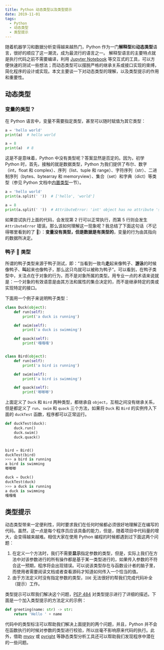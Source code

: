 ```yaml
---
title: Python 动态类型以及类型提示
date: 2019-11-01
tags:
  - Python
  - 动态类型
  - 类型提示
---
```


随着机器学习和数据分析变得越来越热门，Python 作为一门**解释型**和**动态类型**语言，很好的顺应了这一潮流，成为最流行的语言之一。 解释型语言的主要特点就是执行代码之前不需要编译，利用 [Jupyter Notebook](https://jupyter.org/) 等交互式的工具，可以方便快速的测试一些想法；而动态类型可以摆脱严格的继承关系或接口实现的束缚，简化程序的设计或实现。本文主要谈一下对动态类型的理解，以及类型提示的作用和重要性。

<escape><!-- more --></escape>

## 动态类型

### 变量的类型？

在 Python 语言中，变量不需要指定类型，甚至可以随时赋值为其它类型：

```python
a = 'hello world'
print(a)  # hello world

a = 8
print(a)  # 8
```

这是不是意味着，Python 中没有类型呢？答案显然是否定的。因为，初学 Python 时，首先，接触的就是数据类型，Python 为我们提供了布尔、数字（int，float 和 complex）、序列（list、tuple 和 range）、字符序列（str）、二进制序列（bytes、bytearray 和 memoryview）、集合（set）和字典（dict）等类型（参见 Python 文档中[内置类型]( https://docs.python.org/3/library/stdtypes.html)一节）。

```python
a = 'hello world'
print(a.split(' '))  # ['hello', 'world']

a = 8
print(a.split(' '))  # AttributeError: 'int' object has no attribute 'split'
```

如果尝试执行上面的代码，会发现第 2 行可以正常执行，而第 5 行则会发生 `AttributeError` 错误。那么该如何理解这一现象呢？我总结了下面这句话（不记得哪里看到的了 🤔）：**变量没有类型，但是数据是有类型的**，变量的行为由其指向的数据所决定。

### 鸭子 🦆 类型

所谓的鸭子类型来源于鸭子测试，即：“当看到一致鸟**走**起来像鸭子、**游泳**的时候像鸭子、**叫**起来也像鸭子，那么这只鸟就可以被称为鸭子”。可以看到，在鸭子类型中，关注点在于对象的行为，而不是对象所属的类型。用专业一点的术语来说就是：一个对象的有效语意是由其方法和属性的集合决定的，而不是继承特定的类或实现特定的接口。

下面用一个例子来说明鸭子类型：

```python
class Duck(object):
    def run(self):
        print('a duck is running')

    def swim(self):
        print('a duck is swimming')

    def quack(self):
        print('嘎嘎嘎')


class Bird(object):
    def run(self):
        print('a bird is running')

    def swim(self):
        print('a bird is swimming')

    def quack(self):
        print('唧唧唧')
```

上面定义了 `Duck` 和 `Bird` 两种类型，都继承自 `object`，互相之间没有继承关系，但是都定义了 `run`、`swim` 和 `quack` 三个方法，如果将 `Duck` 和 `Bird` 的实例传入下面的 `duckTest` 函数，程序都可以正常运行。

```python
def duckTest(duck):
    duck.run()
    duck.swim()
    duck.quack()


bird = Bird()
duckTest(bird)
>>> a bird is running
a bird is swimming
唧唧唧

duck = Duck()
duckTest(duck)
>>> a duck is running
a duck is swimming
嘎嘎嘎
```

## 类型提示

动态类型带来一定便利性，同时要求我们在任何时候都必须很好地理解正在编写的代码。虽然，这一点是每个程序员应该具备的能力，但是，随着项目中代码量的增大，会变得越来越难。相信大家在使用 Python 编程的时候都遇到过下面这两个问题：

1. 在定义一个方法时，我们不需要**显示**指定参数的类型，但是，实际上我们在方法中对该参数进行的所有操作都是基于某一类型进行的，如果传入参数的不符合这一预期，程序将会出现错误。可以说该类型存在与函数设计者的脑子里，而使用者需要阅读文档或者查看源码才知道如何传入一个恰当的值。
2. 由于方法定义时没有指定参数的类型，`IDE` 无法很好的帮我们完成代码补全（提示）工作。

类型提示可以帮我们解决这个问题，[PEP 484](https://www.python.org/dev/peps/pep-0484/) 对类型提示进行了详细的描述。下面是一个加入类型提示的方法定义的示例：

```python
def greeting(name: str) -> str:
    return 'Hello ' + name
```

代码中的类型标注可以帮助我们解决上面提到的两个问题，并且，Python 并不会在函数执行的时候对参数的类型进行校验，所以丝毫不影响原来代码的执行。此外，借助 [mypy](https://github.com/python/mypy) 或 [pyright](https://github.com/microsoft/pyright) 等静态类型分析工具还可以帮助我们发现程序中潜在的一些问题。